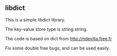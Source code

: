 ## libdict
This is a simple libdict library.

The key-value store type is string:string.

The code is based on dict from http://ndevilla.free.fr

Fix some double free bugs, and can be used easily.
